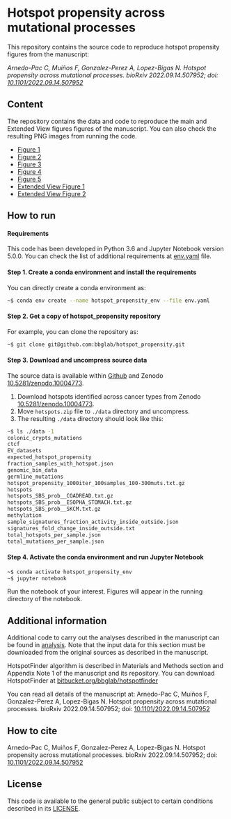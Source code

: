 # **Hotspot propensity across mutational processes**
This repository contains the source code to reproduce hotspot propensity figures from the manuscript: 

*Arnedo-Pac C, Muiños F, Gonzalez-Perez A, Lopez-Bigas N. Hotspot propensity across mutational processes. bioRxiv 2022.09.14.507952; doi: [10.1101/2022.09.14.507952](https://www.biorxiv.org/content/10.1101/2022.09.14.507952v2)*

## Content
The repository contains the data and code to reproduce the main and Extended View figures figures of the manuscript. You can also check the resulting PNG images from running the code. 
- [Figure 1](https://github.com/bbglab/hotspot_propensity/tree/main/figures/main_figures/figure_1)
- [Figure 2](https://github.com/bbglab/hotspot_propensity/tree/main/figures/main_figures/figure_2)
- [Figure 3](https://github.com/bbglab/hotspot_propensity/tree/main/figures/main_figures/figure_3)
- [Figure 4](https://github.com/bbglab/hotspot_propensity/tree/main/figures/main_figures/figure_4)
- [Figure 5](https://github.com/bbglab/hotspot_propensity/tree/main/figures/main_figures/figure_5)
- [Extended View Figure 1](https://github.com/bbglab/hotspot_propensity/tree/main/figures/extended_view_figures/figure_EV1)
- [Extended View Figure 2](https://github.com/bbglab/hotspot_propensity/tree/main/figures/extended_view_figures/figure_EV2)

## How to run
#### Requirements

This code has been developed in Python 3.6 and Jupyter Notebook version 5.0.0. You can check the list of additional requirements at [env.yaml](https://github.com/bbglab/hotspot_propensity/blob/main/env.yaml) file. 

#### Step 1. Create a conda environment and install the requirements
You can directly create a conda environment as: 
```sh
~$ conda env create --name hotspot_propensity_env --file env.yaml 
```

#### Step 2. Get a copy of hotspot_propensity repository
For example, you can clone the repository as:
```sh
~$ git clone git@github.com:bbglab/hotspot_propensity.git
```
#### Step 3. Download and uncompress source data
The source data is available within [Github](https://github.com/bbglab/hotspot_propensity) and Zenodo [10.5281/zenodo.10004773](https://doi.org/10.5281/zenodo.10004773).

1. Download hotspots identified across cancer types from Zenodo [10.5281/zenodo.10004773](https://doi.org/10.5281/zenodo.10004773). 
2. Move `hotspots.zip` file to `./data` directory and uncompress. 
3. The resulting `./data` directory should look like this: 

```sh
~$ ls ./data -1
colonic_crypts_mutations
ctcf
EV_datasets
expected_hotspot_propensity
fraction_samples_with_hotspot.json
genomic_bin_data
germline_mutations
hotspot_propensity_1000iter_100samples_100-300muts.txt.gz
hotspots
hotspots_SBS_prob__COADREAD.txt.gz
hotspots_SBS_prob__ESOPHA_STOMACH.txt.gz
hotspots_SBS_prob__SKCM.txt.gz
methylation
sample_signatures_fraction_activity_inside_outside.json
signatures_fold_change_inside_outside.txt
total_hotspots_per_sample.json
total_mutations_per_sample.json
```
#### Step 4. Activate the conda environment and run Jupyter Notebook
```sh
~$ conda activate hotspot_propensity_env
~$ jupyter notebook
```
Run the notebook of your interest. Figures will appear in the running directory of the notebook. 

## Additional information

Additional code to carry out the analyses described in the manuscript can be found in [analysis](https://github.com/bbglab/hotspot_propensity/tree/main/analysis). Note that the input data for this section must be downloaded from the original sources as described in the manuscript. 

HotspotFinder algorithm is described in Materials and Methods section and Appendix Note 1 of the manuscript and its repository. You can download HotspotFinder at [bitbucket.org/bbglab/hotspotfinder](https://bitbucket.org/bbglab/hotspotfinder/src/master/)

You can read all details of the manuscript at: Arnedo-Pac C, Muiños F, Gonzalez-Perez A, Lopez-Bigas N. Hotspot propensity across mutational processes. bioRxiv 2022.09.14.507952; doi: [10.1101/2022.09.14.507952](https://www.biorxiv.org/content/10.1101/2022.09.14.507952v2)

## How to cite
Arnedo-Pac C, Muiños F, Gonzalez-Perez A, Lopez-Bigas N. Hotspot propensity across mutational processes. bioRxiv 2022.09.14.507952; doi: [10.1101/2022.09.14.507952](https://www.biorxiv.org/content/10.1101/2022.09.14.507952v2)

## License
This code is available to the general public subject to certain conditions described in its [LICENSE](https://github.com/bbglab/hotspot_propensity/blob/main/LICENSE). 


